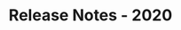﻿---
title: Release Notes - 2020
articleTitle: Release Notes - 2020
linktitle: Release Notes - 2020
description: "Release Notes - 2020 – learn about the latest updates and fixes."
type: docs
weight: 10
url: /jasperreports/release-notes-2020/
---
